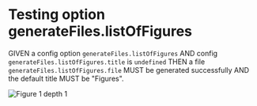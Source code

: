 # Testing option generateFiles.listOfFigures

GIVEN a config option `generateFiles.listOfFigures`
AND config `generateFiles.listOfFigures.title` is `undefined`
THEN a file `generateFiles.listOfFigures.file` MUST be generated successfully
AND the default title MUST be "Figures".

![Figure 1 depth 1](./figure.png)
